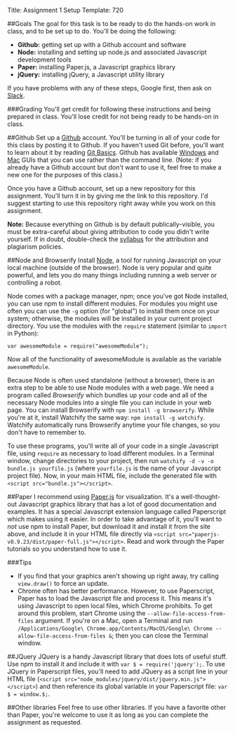 Title: Assignment 1 Setup
Template: 720

##Goals
The goal for this task is to be ready to do the hands-on work in
class, and to be set up to do. You'll be doing the following:

- **Github:** getting set up with a Github account and software
- **Node:** installing and setting up node.js and associated
	Javascript development tools
- **Paper:** installing Paper.js, a Javascript graphics library
- **jQuery:** installing jQuery, a Javascript utility library

If you have problems with any of these steps, Google first, then ask
on [Slack](using_slack.html).

###Grading
You'll get credit for following these instructions and being prepared
in class. You'll lose credit for not being ready to be hands-on in
class.

##Github
Set up a [Github](http://github.com) account. You'll be turning in all
of your code for this class by posting it to Github. If you haven't
used Git before, you'll want to learn about it by reading [Git
Basics](http://git-scm.com/book/en/v2/Getting-Started-Git-Basics).
Github has available [Windows](https://windows.github.com) and
[Mac](https://mac.github.com/) GUIs that you can use rather than the
command line. (Note: if you already have a Github account but don't
want to use it, feel free to make a new one for the purposes of this
class.)

Once you have a Github account, set up a new repository for this
assignment. You'll turn it in by giving me the link to this
repository. I'd suggest starting to use this repository right away
while you work on this assignment.

**Note:** Because everything on Github is by default
publically-visible, you must be extra-careful about giving attribution
to code you didn't write yourself. If in doubt, double-check the
[syllabus](files/720/syllabus.pdf) for the attribution and plagiarism
policies.

##Node and Browserify
Install [Node](https://nodejs.org/download/), a tool for running
Javascript on your local machine (outside of the browser). Node is
very popular and quite powerful, and lets you do many things including
running a web server or controlling a robot.

Node comes with a package manager, npm; once you've got Node
installed, you can use npm to install different modules. For modules
you might use often you can use the `-g` option (for "global") to
install them once on your system; otherwise, the modules will be
installed in your current project directory. You use the modules with
the `require` statement (similar to `import` in Python):

~~~~.javascript
var awesomeModule = require("awesomeModule");
~~~~

Now all of the functionality of awesomeModule is available as the
variable `awesomeModule`.

Because Node is often used standalone (without a browser), there is an
extra step to be able to use Node modules with a web page. We need a
program called _Browserify_ which bundles up your code and all of the
necessary Node modules into a single file you can include in your web
page. You can install Browserify with `npm install -g browserify`.
While you're at it, install Watchify the same way: `npm install -g
watchify`. Watchify automatically runs Browserify anytime your file
changes, so you don't have to remember to.

To use these programs, you'll write all of your code in a single
Javascript file, using `require` as necessary to load different
modules. In a Terminal window, change directories to your project,
then run `watchify -d -v -o bundle.js yourfile.js` (where
`yourfile.js` is the name of your Javascript project file). Now, in
your main HTML file, include the generated file with `<script
src="bundle.js"></script>`.

##Paper
I recommend using [Paper.js](http://paperjs.org) for visualization.
It's a well-thought-out Javascript graphics library that has a lot of
good documentation and examples. It has a special Javascript extension
language called Paperscript which makes using it easier. In order to
take advantage of it, you'll want to _not_ use npm to install Paper,
but download it and install it from the site above, and include it in
your HTML file directly via `<script
src="paperjs-v0.9.23/dist/paper-full.js"></script>`. Read and work
through the Paper tutorials so you understand how to use it.

###Tips
* If you find that your graphics aren't showing up right away, try
	calling `view.draw()` to force an update.
* Chrome often has better performance. However, to use Paperscript,
	Paper has to load the Javascript file and process it. This means
	it's using Javascript to open local files, which Chrome prohibits.
	To get around this problem, start Chrome using the
	`--allow-file-access-from-files` argument. If you're on a Mac, open
	a Terminal and run `/Applications/Google\
	Chrome.app/Contents/MacOS/Google\ Chrome
	--allow-file-access-from-files &`; then you can close the Terminal
	window.

##JQuery
JQuery is a handy Javascript library that does lots of useful stuff.
Use npm to install it and include it with `var $ =
require('jquery');`. To use JQuery in Paperscript files, you'll need
to add JQuery as a script line in your HTML file (`<script
src="node_modules/jquery/dist/jquery.min.js"></script>`) and then
reference its global variable in your Paperscript file: `var $ =
window.$;`.


##Other libraries
Feel free to use other libraries. If you have a favorite other than
Paper, you're welcome to use it as long as you can complete the
assignment as requested.

